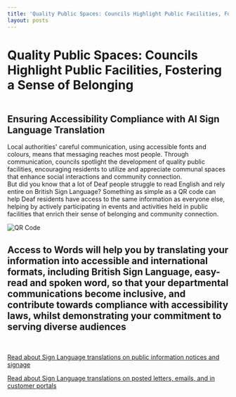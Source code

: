 ```yaml
---
title: 'Quality Public Spaces: Councils Highlight Public Facilities, Fostering a Sense of Belonging'
layout: posts
---
```


# Quality Public Spaces: Councils Highlight Public Facilities, Fostering a Sense of Belonging

![]()

## Ensuring Accessibility Compliance with AI Sign Language Translation

Local authorities' careful communication, using accessible fonts and colours, means that messaging reaches most people.  Through communication, councils spotlight the development of quality public facilities, encouraging residents to utilize and appreciate communal spaces that enhance social interactions and community connection.  
But did you know that a lot of Deaf people struggle to read English and rely entire on British Sign Language?
Something as simple as a QR code can help Deaf residents have access to the same information as everyone else, helping by actively participating in events and activities held in public facilities that enrich their sense of belonging and community connection.

![QR Code](/posts/images/qr-contact.png)

## Access to Words will help you by translating your information into accessible and international formats, including British Sign Language, easy-read and spoken word, so that your departmental communications become inclusive, and contribute towards compliance with accessibility laws, whilst demonstrating your commitment to serving diverse audiences

<br/>

[Read about Sign Language translations on public information notices and signage](/solutions/gazette)

[Read about Sign Language translations on posted letters, emails, and in customer portals](/solutions/correspondent)
